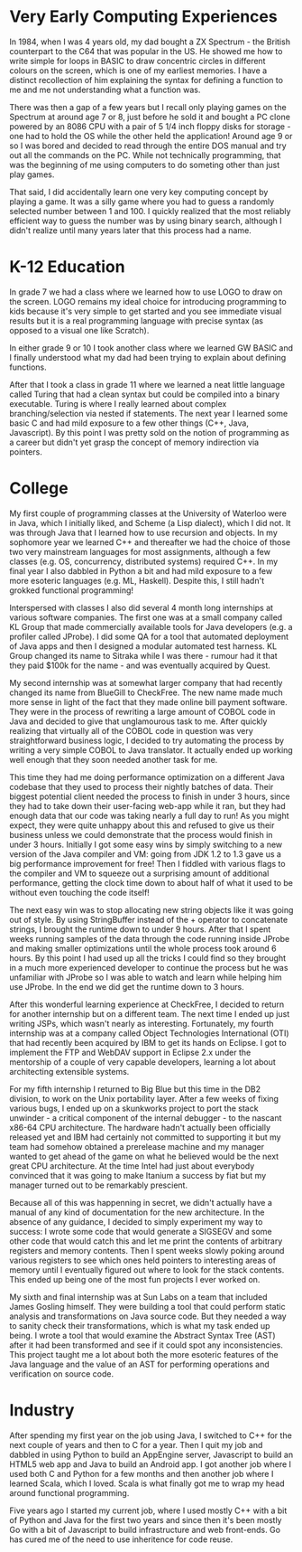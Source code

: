 # Very Early Computing Experiences

In 1984, when I was 4 years old, my dad bought a ZX Spectrum - the British counterpart to the C64 that was popular in the US.
He showed me how to write simple for loops in BASIC to draw concentric circles in different colours on the screen, which is
one of my earliest memories. I have a distinct recollection of him explaining the syntax for defining a function to me
and me not understanding what a function was.

There was then a gap of a few years but I recall only playing games on the Spectrum at around age 7 or 8, just before he sold
it and bought a PC clone powered by an 8086 CPU with a pair of 5 1/4 inch floppy disks for storage - one had to hold the OS
while the other held the application!
Around age 9 or so I was bored and decided to read through the entire DOS manual and try out all the commands on the PC.
While not technically programming, that was the beginning of me using computers to do someting other than just play games.

That said, I did accidentally learn one very key computing concept by playing a game. It was a silly game where you had to
guess a randomly selected number between 1 and 100. I quickly realized that the most reliably efficient way to guess the
number was by using binary search, although I didn't realize until many years later that this process had a name.

# K-12 Education

In grade 7 we had a class where we learned how to use LOGO to draw on the screen. LOGO remains my ideal choice for
introducing programming to kids because it's very simple to get started and you see immediate visual results but it is a real
programming language with precise syntax (as opposed to a visual one like Scratch).

In either grade 9 or 10 I took another class where we learned GW BASIC and I finally understood what my dad had been trying 
to explain about defining functions. 

After that I took a class in grade 11 where we learned a neat little language called Turing that had a clean syntax but could
be compiled into a binary executable. Turing is where I really learned about complex branching/selection via nested if
statements.
The next year I learned some basic C and had mild exposure to a few other things (C++, Java, Javascript). By this point I was 
pretty sold on the notion of programming as a career but didn't yet grasp the concept of memory indirection via pointers.

# College

My first couple of programming classes at the University of Waterloo were in Java, which I initially liked, and Scheme
(a Lisp dialect), which I did not. It was through Java that I learned how to use recursion and objects.
In my sophomore year we learned C++ and thereafter we had the choice of those two very mainstream languages for most 
assignments, although a few classes (e.g. OS, concurrency, distributed systems) required C++.
In my final year I also dabbled in Python a bit and had mild exposure to a few more esoteric languages (e.g. ML, Haskell).
Despite this, I still hadn't grokked functional programming!

Interspersed with classes I also did several 4 month long internships at various software companies. The first one was at a 
small company called KL Group that made commercially available tools for Java developers (e.g. a profiler called JProbe).
I did some QA for a tool that automated deployment of Java apps and then I designed a modular automated test harness.
KL Group changed its name to Sitraka while I was there - rumour had it that they paid $100k for the name - and was eventually 
acquired by Quest.

My second internship was at somewhat larger company that had recently changed its name from BlueGill to CheckFree.
The new name made much more sense in light of the fact that they made online bill payment software. They were in the process 
of rewriting a large amount of COBOL code in Java and decided to give that unglamourous task to me. After quickly realizing
that virtually all of the COBOL code in question was very straightforward business logic, I decided to try automating the
process by writing a very simple COBOL to Java translator. It actually ended up working well enough that they soon needed 
another task for me.

This time they had me doing performance optimization on a different Java codebase that they used to process their nightly 
batches of data. Their biggest potential client needed the process to finish in under 3 hours, since they had to take down 
their user-facing web-app while it ran, but they had enough data that our code was taking nearly a full day to run! As you 
might expect, they were quite unhappy about this and refused to give us their business unless we could demonstrate that the 
process would finish in under 3 hours. Initially I got some easy wins by simply switching to a new version of the Java 
compiler and VM: going from JDK 1.2 to 1.3 gave us a big performance improvement for free! Then I fiddled with various 
flags to the compiler and VM to squeeze out a surprising amount of additional performance, getting the clock time down to 
about half of what it used to be without even touching the code itself!

The next easy win was to stop allocating new string objects like it was going out of style. By using StringBuffer instead of
the + operator to concatenate strings, I brought the runtime down to under 9 hours. After that I spent weeks running samples 
of the data through the code running inside JProbe and making smaller optimizations until the whole process took around 6 
hours. By this point I had used up all the tricks I could find so they brought in a much more experienced developer to
continue the process but he was unfamiliar with JProbe so I was able to watch and learn while helping him use JProbe. In the 
end we did get the runtime down to 3 hours.

After this wonderful learning experience at CheckFree, I decided to return for another internship but on a different team.
The next time I ended up just writing JSPs, which wasn't nearly as interesting. Fortunately, my fourth internship was at a 
company called Object Technologies International (OTI) that had recently been acquired by IBM to get its hands on Eclipse.
I got to implement the FTP and WebDAV support in Eclipse 2.x under the mentorship of a couple of very capable developers,
learning a lot about architecting extensible systems.

For my fifth internship I returned to Big Blue but this time in the DB2 division, to work on the Unix portability layer.
After a few weeks of fixing various bugs, I ended up on a skunkworks project to port the stack unwinder - a critical component 
of the internal debugger - to the nascant x86-64 CPU architecture. The hardware hadn't actually been officially released yet 
and IBM had certainly not committed to supporting it but my team had somehow obtained a prerelease machine and my manager 
wanted to get ahead of the game on what he believed would be the next great CPU architecture. At the time Intel had just about 
everybody convinced that it was going to make Itanium a success by fiat but my manager turned out to be remarkably prescient.

Because all of this was happenning in secret, we didn't actually have a manual of any kind of documentation for the new 
architecture. In the absence of any guidance, I decided to simply experiment my way to success: I wrote some code that would 
generate a SIGSEGV and some other code that would catch this and let me print the contents of arbitrary registers and memory 
contents. Then I spent weeks slowly poking around various registers to see which ones held pointers to interesting areas of 
memory until I eventually figured out where to look for the stack contents. This ended up being one of the most fun projects I 
ever worked on.

My sixth and final internship was at Sun Labs on a team that included James Gosling himself. They were building a tool that 
could perform static analysis and transformations on Java source code. But they needed a way to sanity check their 
transformations, which is what my task ended up being. I wrote a tool that would examine the Abstract Syntax Tree (AST) after 
it had been transformed and see if it could spot any inconsistencies. This project taught me a lot about both the more esoteric 
features of the Java language and the value of an AST for performing operations and verification on source code.

# Industry

After spending my first year on the job using Java, I switched to C++ for the next couple of years and then to C for a year.
Then I quit my job and dabbled in using Python to build an AppEngine server, Javascript to build an HTML5 web app and Java to
build an Android app.
I got another job where I used both C and Python for a few months and then another job where I learned Scala, which I loved.
Scala is what finally got me to wrap my head around functional programming.

Five years ago I started my current job, where I used mostly C++ with a bit of Python and Java for the first two years and
since then it's been mostly Go with a bit of Javascript to build infrastructure and web front-ends. Go has cured me of the
need to use inheritence for code reuse.
